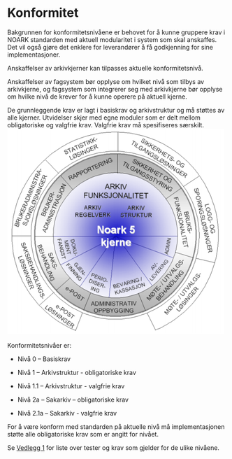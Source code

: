 # Konformitet

Bakgrunnen for konformitetsnivåene er behovet for å kunne gruppere krav
i NOARK standarden med aktuell modularitet i system som skal anskaffes.
Det vil også gjøre det enklere for leverandører å få godkjenning for
sine implementasjoner.

Anskaffelser av arkivkjerner kan tilpasses aktuelle konformitetsnivå.

Anskaffelser av fagsystem bør opplyse om hvilket nivå som tilbys av
arkivkjerne, og fagsystem som integrerer seg med arkivkjerne bør opplyse
om hvilke nivå de krever for å kunne operere på aktuell kjerne.

De grunnleggende krav er lagt i basiskrav og arkivstruktur og må støttes
av alle kjerner. Utvidelser skjer med egne moduler som er delt mellom
obligatoriske og valgfrie krav. Valgfrie krav må spesifiseres
særskilt.![](./media/logo.png)

Konformitetsnivåer er:

  - Nivå 0 – Basiskrav

  - Nivå 1 – Arkivstruktur - obligatoriske krav

  - Nivå 1.1 – Arkivstruktur - valgfrie krav

  - Nivå 2a – Sakarkiv – obligatoriske krav

  - Nivå 2.1a – Sakarkiv - valgfrie krav

For å være konform med standarden på aktuelle nivå må implementasjonen
støtte alle obligatoriske krav som er angitt for nivået.

Se [<span class="underline">Vedlegg
1</span>](#vedlegg-1-konformitetskrav) for liste over tester og krav som
gjelder for de ulike nivåene.

